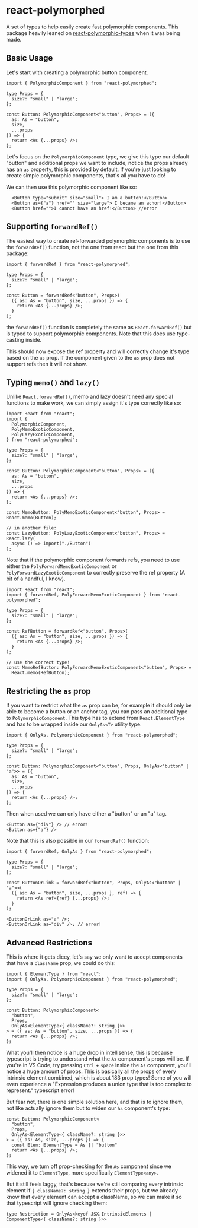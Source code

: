 # react-polymorphed

A set of types to help easily create fast polymorphic components. This package heavily leaned on [react-polymorphic-types](https://github.com/kripod/react-polymorphic-types) when it was being made.

## Basic Usage

Let's start with creating a polymorphic button component.

```tsx
import { PolymorphicComponent } from "react-polymorphed";

type Props = {
  size?: "small" | "large";
};

const Button: PolymorphicComponent<"button", Props> = ({
  as: As = "button",
  size,
  ...props
}) => {
  return <As {...props} />;
};
```

Let's focus on the `PolymorphicComponent` type, we give this type our default "button" and additional props we want to include, notice the props already has an `as` property, this is provided by default. If you're just looking to create simple polymorphic components, that's all you have to do!

We can then use this polymorphic component like so:

```tsx
  <Button type="submit" size="small"> I am a button!</Button>
  <Button as={"a"} href="" size="large"> I became an achor!</Button>
  <Button href="">I cannot have an href!</Button> //error
```

## Supporting `forwardRef()`

The easiest way to create ref-forwarded polymorphic components is to use the `forwardRef()` function, not the one from react but the one from this package:

```tsx
import { forwardRef } from "react-polymorphed";

type Props = {
  size?: "small" | "large";
};

const Button = forwardRef<"button", Props>(
  ({ as: As = "button", size, ...props }) => {
    return <As {...props} />;
  }
);
```

the `forwardRef()` function is completely the same as `React.forwardRef()` but is typed to support polymorphic components. Note that this does use type-casting inside.

This should now expose the ref property and will correctly change it's type based on the `as` prop. If the component given to the `as` prop does not support refs then it will not show.

## Typing `memo()` and `lazy()`

Unlike `React.forwardRef()`, memo and lazy doesn't need any special functions to make work, we can simply assign it's type correctly like so:

```tsx
import React from "react";
import {
  PolymorphicComponent,
  PolyMemoExoticComponent,
  PolyLazyExoticComponent,
} from "react-polymorphed";

type Props = {
  size?: "small" | "large";
};

const Button: PolymorphicComponent<"button", Props> = ({
  as: As = "button",
  size,
  ...props
}) => {
  return <As {...props} />;
};

const MemoButton: PolyMemoExoticComponent<"button", Props> = React.memo(Button);

// in another file:
const LazyButton: PolyLazyExoticComponent<"button", Props> = React.lazy(
  async () => import("./Button")
);
```

Note that if the polymorphic component forwards refs, you need to use either the `PolyForwardMemoExoticComponent` or `PolyForwardLazyExoticComponent` to correctly preserve the ref property (A bit of a handful, I know).

```tsx
import React from "react";
import { forwardRef, PolyForwardMemoExoticComponent } from "react-polymorphed";

type Props = {
  size?: "small" | "large";
};

const RefButton = forwardRef<"button", Props>(
  ({ as: As = "button", size, ...props }) => {
    return <As {...props} />;
  }
);

// use the correct type!
const MemoRefButton: PolyForwardMemoExoticComponent<"button", Props> =
  React.memo(RefButton);
```

## Restricting the `as` prop

If you want to restrict what the `as` prop can be, for example it should only be able to become a button or an anchor tag, you can pass an additional type to `PolymorphicComponent`. This type has to extend from `React.ElementType` and has to be wrapped inside our `OnlyAs<T>` utility type.

```tsx
import { OnlyAs, PolymorphicComponent } from "react-polymorphed";

type Props = {
  size?: "small" | "large";
};

const Button: PolymorphicComponent<"button", Props, OnlyAs<"button" | "a">> = ({
  as: As = "button",
  size,
  ...props
}) => {
  return <As {...props} />;
};
```

Then when used we can only have either a "button" or an "a" tag.

```tsx
<Button as={"div"} /> // error!
<Button as={"a"} />
```

Note that this is also possible in our `forwardRef()` function:

```tsx
import { forwardRef, OnlyAs } from "react-polymorphed";

type Props = {
  size?: "small" | "large";
};

const ButtonOrLink = forwardRef<"button", Props, OnlyAs<"button" | "a">>(
  ({ as: As = "button", size, ...props }, ref) => {
    return <As ref={ref} {...props} />;
  }
);

<ButtonOrLink as="a" />;
<ButtonOrLink as="div" />; // error!
```

## Advanced Restrictions

This is where it gets dicey, let's say we only want to accept components that have a `className` prop, we could do this:

```tsx
import { ElementType } from "react";
import { OnlyAs, PolymorphicComponent } from "react-polymorphed";

type Props = {
  size?: "small" | "large";
};

const Button: PolymorphicComponent<
  "button",
  Props,
  OnlyAs<ElementType<{ className?: string }>>
> = ({ as: As = "button", size, ...props }) => {
  return <As {...props} />;
};
```
What you'll then notice is a huge drop in intellisense, this is because typescript is trying to understand what the `As` component's props will be. If you're in VS Code, try pressing `Ctrl` + `space` inside the `As` component, you'll notice a huge amount of props. This is basically all the props of every intrinsic element combined, which is about 183 prop types! Some of you will even experience a "Expression produces a union type that is too complex to represent." typescript error!

But fear not, there is one simple solution here, and that is to ignore them, not like actually ignore them but to widen our `As` component's type:

```tsx
const Button: PolymorphicComponent<
  "button",
  Props,
  OnlyAs<ElementType<{ className?: string }>>
> = ({ as: As, size, ...props }) => {
  const Elem: ElementType = As || "button"
  return <As {...props} />;
};
```
This way, we turn off prop-checking for the `As` component since we widened it to `ElementType`, more specifically `ElementType<any>`.

But it still feels laggy, that's because we're still comparing every intrinsic element if `{ className?: string }` extends their props, but we already know that every element can accept a className, so we can make it so that typescript will ignore checking them:

```tsx
type Restriction = OnlyAs<keyof JSX.IntrinsicElements | ComponentType<{ className?: string }>>
```